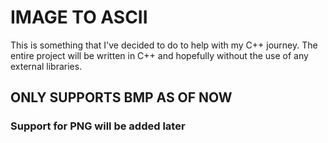 # IMAGE TO ASCII

This is something that I've decided to do to help with my C++ journey.
The entire project will be written in C++ and hopefully without the use 
of any external libraries.

## ONLY SUPPORTS BMP AS OF NOW

### Support for PNG will be added later
